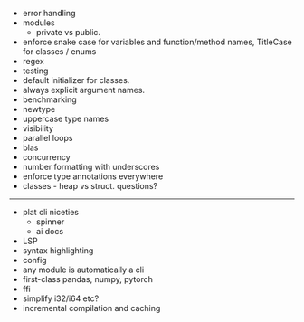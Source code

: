 * error handling
* modules
  * private vs public. 
* enforce snake case for variables and function/method names, TitleCase for classes / enums 
* regex
* testing
* default initializer for classes. 
* always explicit argument names. 
* benchmarking
* newtype
* uppercase type names
* visibility 
* parallel loops
* blas
* concurrency
* number formatting with underscores
* enforce type annotations everywhere
* classes - heap vs struct. questions? 


--- 
* plat cli niceties
  * spinner
  * ai docs
* LSP
* syntax highlighting
* config 
* any module is automatically a cli
* first-class pandas, numpy, pytorch
* ffi
* simplify i32/i64 etc? 
* incremental compilation and caching 
